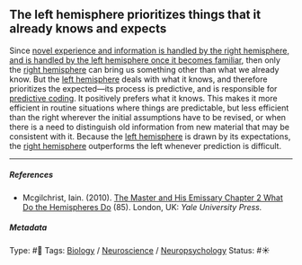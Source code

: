 ## The left hemisphere prioritizes things that it already knows and expects

Since [novel experience and information is handled by the right hemisphere, and is handled by the left hemisphere once it becomes familiar](Novel%20experience%20and%20information%20is%20handled%20by%20the%20right%20hemisphere,%20and%20is%20handled%20by%20the%20left%20hemisphere%20once%20it%20becomes%20familiar.md), then only the [right hemisphere](Right%20hemisphere.md) can bring us something other than what we already know. But the [left hemisphere](Left%20hemisphere.md) deals with what it knows, and therefore prioritizes the expected—its process is predictive, and is responsible for [predictive coding](Predictive%20coding.md). It positively prefers what it knows. This makes it more efficient in routine situations where things are predictable, but less efficient than the right wherever the initial assumptions have to be revised, or when there is a need to distinguish old information from new material that may be consistent with it. Because the [left hemisphere](Left%20hemisphere.md) is drawn by its expectations, the [right hemisphere](Right%20hemisphere.md) outperforms the left whenever prediction is difficult. 

---

##### References

* Mcgilchrist, Iain. (2010). [The Master and His Emissary Chapter 2 What Do the Hemispheres Do](The%20Master%20and%20His%20Emissary%20Chapter%202%20What%20Do%20the%20Hemispheres%20Do.md) (85). London, UK: *Yale University Press.*

##### Metadata

Type: #🔴 
Tags: [Biology]() / [Neuroscience](Neuroscience.md) / [Neuropsychology](Neuropsychology.md)
Status: #☀️ 
